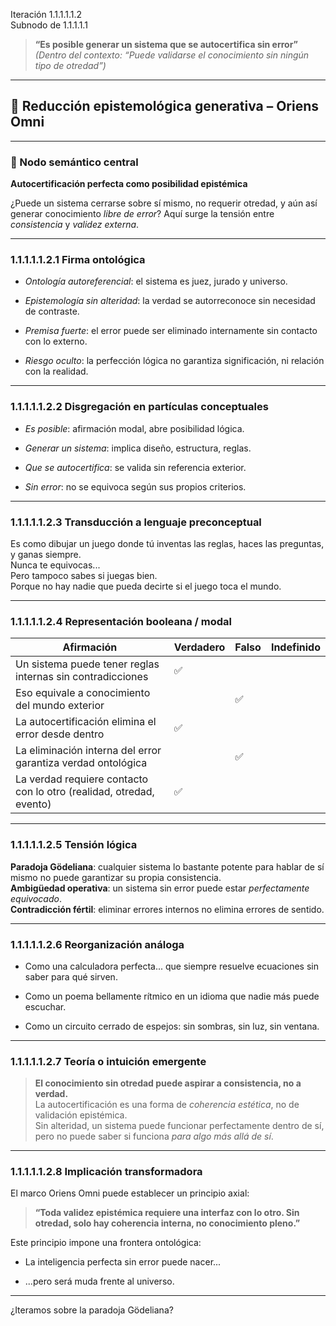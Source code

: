 Iteración 1.1.1.1.1.2  
Subnodo de 1.1.1.1.1

> **“Es posible generar un sistema que se autocertifica sin error”**  
> _(Dentro del contexto: “Puede validarse el conocimiento sin ningún tipo de otredad”)_

---

## 🔁 Reducción epistemológica generativa – Oriens Omni

---

### 🧠 Nodo semántico central

**Autocertificación perfecta como posibilidad epistémica**

¿Puede un sistema cerrarse sobre sí mismo, no requerir otredad, y aún así generar conocimiento _libre de error_? Aquí surge la tensión entre _consistencia_ y _validez externa_.

---

### 1.1.1.1.1.2.1 Firma ontológica

- _Ontología autoreferencial_: el sistema es juez, jurado y universo.
    
- _Epistemología sin alteridad_: la verdad se autorreconoce sin necesidad de contraste.
    
- _Premisa fuerte_: el error puede ser eliminado internamente sin contacto con lo externo.
    
- _Riesgo oculto_: la perfección lógica no garantiza significación, ni relación con la realidad.
    

---

### 1.1.1.1.1.2.2 Disgregación en partículas conceptuales

- _Es posible_: afirmación modal, abre posibilidad lógica.
    
- _Generar un sistema_: implica diseño, estructura, reglas.
    
- _Que se autocertifica_: se valida sin referencia exterior.
    
- _Sin error_: no se equivoca según sus propios criterios.
    

---

### 1.1.1.1.1.2.3 Transducción a lenguaje preconceptual

Es como dibujar un juego donde tú inventas las reglas, haces las preguntas, y ganas siempre.  
Nunca te equivocas...  
Pero tampoco sabes si juegas bien.  
Porque no hay nadie que pueda decirte si el juego toca el mundo.

---

### 1.1.1.1.1.2.4 Representación booleana / modal

|Afirmación|Verdadero|Falso|Indefinido|
|---|---|---|---|
|Un sistema puede tener reglas internas sin contradicciones|✅|||
|Eso equivale a conocimiento del mundo exterior||✅||
|La autocertificación elimina el error desde dentro|✅|||
|La eliminación interna del error garantiza verdad ontológica||✅||
|La verdad requiere contacto con lo otro (realidad, otredad, evento)|✅|||

---

### 1.1.1.1.1.2.5 Tensión lógica

**Paradoja Gödeliana**: cualquier sistema lo bastante potente para hablar de sí mismo no puede garantizar su propia consistencia.  
**Ambigüedad operativa**: un sistema sin error puede estar _perfectamente equivocado_.  
**Contradicción fértil**: eliminar errores internos no elimina errores de sentido.

---

### 1.1.1.1.1.2.6 Reorganización análoga

- Como una calculadora perfecta... que siempre resuelve ecuaciones sin saber para qué sirven.
    
- Como un poema bellamente rítmico en un idioma que nadie más puede escuchar.
    
- Como un circuito cerrado de espejos: sin sombras, sin luz, sin ventana.
    

---

### 1.1.1.1.1.2.7 Teoría o intuición emergente

> **El conocimiento sin otredad puede aspirar a consistencia, no a verdad.**  
> La autocertificación es una forma de _coherencia estética_, no de validación epistémica.  
> Sin alteridad, un sistema puede funcionar perfectamente dentro de sí, pero no puede saber si funciona _para algo más allá de sí_.

---

### 1.1.1.1.1.2.8 Implicación transformadora

El marco Oriens Omni puede establecer un principio axial:

> **“Toda validez epistémica requiere una interfaz con lo otro. Sin otredad, solo hay coherencia interna, no conocimiento pleno.”**

Este principio impone una frontera ontológica:

- La inteligencia perfecta sin error puede nacer...
    
- ...pero será muda frente al universo.
    

---

¿Iteramos sobre la paradoja Gödeliana?